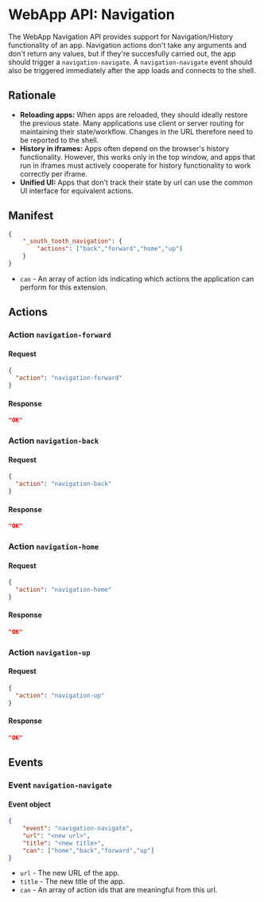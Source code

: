 # WebApp API: Navigation

The WebApp Navigation API provides support for Navigation/History functionality of an app. Navigation actions don't take any arguments and don't return any values, but if they're succesfully carried out, the app should trigger a `navigation-navigate`. A `navigation-navigate` event should also be triggered immediately after the app loads and connects to the shell.

## Rationale

- __Reloading apps:__ When apps are reloaded, they should ideally restore the previous state. Many applications use client or server routing for maintaining their state/workflow. Changes in the URL therefore need to be reported to the shell.
- __History in iframes:__ Apps often depend on the browser's history functionality. However, this works only in the top window, and apps that run in iframes must actively cooperate for history functionality to work correctly per iframe.
- __Unified UI:__ Apps that don't track their state by url can use the common UI interface for equivalent actions.

## Manifest
````json 
{
	"_south_tooth_navigation": {
    	"actions": ["back","forward","home","up"]
  	}
}
````
  - `can` - An array of action ids indicating which actions the application can perform for this extension.

## Actions

### Action `navigation-forward`

#### Request
````json
{
  "action": "navigation-forward"
}
````

#### Response
````json
"OK"
````

### Action `navigation-back`
   
#### Request
````json
{
  "action": "navigation-back"
}
````

#### Response
````json
"OK"
````


### Action `navigation-home`

#### Request
````json
{
  "action": "navigation-home"
}
````

#### Response
````json
"OK"
````

### Action `navigation-up`

#### Request
````json
{
  "action": "navigation-up"
}
````

#### Response
````json
"OK"
````


## Events
### Event `navigation-navigate`
#### Event object
````json
{
	"event": "navigation-navigate",
	"url": "<new url>",
	"title": "<new title>",
	"can": ["home","back","forward","up"]
}
````
    
- `url` - The new URL of the app.
- `title` - The new title of the app.
- `can` - An array of action ids that are meaningful from this url.
